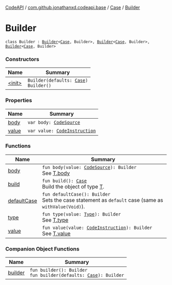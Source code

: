 [CodeAPI](../../../index.md) / [com.github.jonathanxd.codeapi.base](../../index.md) / [Case](../index.md) / [Builder](.)

# Builder

`class Builder : `[`Builder`](../../-value-holder/-builder/index.md)`<`[`Case`](../index.md)`, Builder>, `[`Builder`](../../-typed/-builder/index.md)`<`[`Case`](../index.md)`, Builder>, `[`Builder`](../../-body-holder/-builder/index.md)`<`[`Case`](../index.md)`, Builder>`

### Constructors

| Name | Summary |
|---|---|
| [&lt;init&gt;](-init-.md) | `Builder(defaults: `[`Case`](../index.md)`)`<br>`Builder()` |

### Properties

| Name | Summary |
|---|---|
| [body](body.md) | `var body: `[`CodeSource`](../../../com.github.jonathanxd.codeapi/-code-source/index.md) |
| [value](value.md) | `var value: `[`CodeInstruction`](../../../com.github.jonathanxd.codeapi/-code-instruction.md) |

### Functions

| Name | Summary |
|---|---|
| [body](body.md) | `fun body(value: `[`CodeSource`](../../../com.github.jonathanxd.codeapi/-code-source/index.md)`): Builder`<br>See [T.body](#) |
| [build](build.md) | `fun build(): `[`Case`](../index.md)<br>Build the object of type [T](#). |
| [defaultCase](default-case.md) | `fun defaultCase(): Builder`<br>Sets the case statement as `default` case (same as `withValue(Void)`). |
| [type](type.md) | `fun type(value: `[`Type`](http://docs.oracle.com/javase/6/docs/api/java/lang/reflect/Type.html)`): Builder`<br>See [T.type](#) |
| [value](value.md) | `fun value(value: `[`CodeInstruction`](../../../com.github.jonathanxd.codeapi/-code-instruction.md)`): Builder`<br>See [T.value](#) |

### Companion Object Functions

| Name | Summary |
|---|---|
| [builder](builder.md) | `fun builder(): Builder`<br>`fun builder(defaults: `[`Case`](../index.md)`): Builder` |
